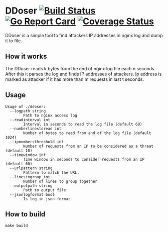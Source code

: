 # DDoser [![Build Status](https://github.com/komandakycto/ddoser/workflows/build/badge.svg)](https://github.com/komandakycto/ddoser/actions) [![Go Report Card](https://goreportcard.com/badge/github.com/komandakycto/ddoser)](https://goreportcard.com/report/github.com/komandakycto/ddoser) [![Coverage Status](https://coveralls.io/repos/github/komandakycto/ddoser/badge.svg)](https://coveralls.io/github/komandakycto/ddoser)

DDoser is a simple tool to find attackers IP addresses in nginx log and dump it to file.

## How it works

The DDoser reads k bytes from the end of nginx log file each n seconds. After this it parses the log and finds IP
addresses of attackers.
Ip address is marked as attacker if it has more than m requests in last t seconds.

## Usage

```
Usage of ./ddoser:
  --logpath string
    	Path to nginx access log
  --readinterval int
    	Interval in seconds to read the log file (default 60)
  --numberlinestoread int
    	Number of bytes to read from end of the log file (default 1024)
  --ipnumbersthreshold int
    	Number of requests from an IP to be considered as a threat (default 10)
  --timewindow int
    	Time window in seconds to consider requests from an IP (default 60)
  --urlpattern string
    	Pattern to match the URL.
  --linesingroup int  	
        Number of lines to group together
  --outputpath string
    	Path to output file   
  --jsonlogformat bool
    	Is log in json format  	   
```

## How to build

```
make build
```